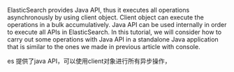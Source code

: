 ElasticSearch provides Java API, thus it executes all operations
asynchronously by using client object. Client object can execute the
operations in a bulk accumulatively. Java API can be used internally in
order to execute all APIs in ElasticSearch.
In this tutorial, we will consider how to carry out some operations with
Java API in a standalone Java application that is similar to the ones we
made in previous article with console.

es 提供了java API，可以使用client对象进行所有异步操作，
